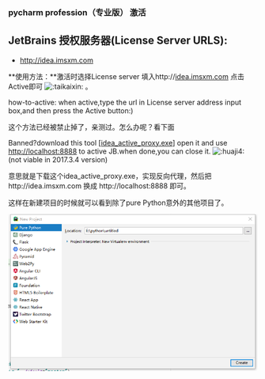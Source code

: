 ### pycharm profession（专业版） 激活



## JetBrains 授权服务器(License Server URLS):

- http://idea.imsxm.com 

**使用方法：**激活时选择License server 填入http://[idea.imsxm.com](http://idea.imsxm.com/) 点击Active即可 ![:taikaixin:](http://img.imsxm.com/wp-content/themes/Kratos-M/images/smilies/taikaixin.png) 。

how-to-active: when active,type the url in License server address input box,and then press the Active button:)

这个方法已经被禁止掉了，亲测过。怎么办呢？看下面

Banned?download this tool [[idea_active_proxy.exe](http://img.imsxm.com/idea_active_proxy.exe)]
open it and use [http://localhost:8888](http://localhost:8888/) to active JB.when done,you can close it. ![:huaji4:](http://img.imsxm.com/wp-content/themes/Kratos-M/images/smilies/huaji4.png) (not viable in 2017.3.4 version)

意思就是下载这个idea_active_proxy.exe，实现反向代理，然后把http://idea.imsxm.com 换成 http://localhost:8888 即可。

这样在新建项目的时候就可以看到除了pure Python意外的其他项目了。

![new_project.png](00-知识点本地图片/pycharm专业版新建project.png)